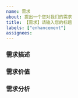 ```yaml
---
name: 需求
about: 提出一个您对我们的需求
title: 【需求】请输入您的标题
labels: ["enhancement"]
assignees:
---
```


### 需求描述

<!-- 
请在这里描述您对我们的需求
-->

### 需求价值

<!-- 
请在这里描述您的需求的价值
-->

### 需求分析

<!-- 
请在这里描述您的需求在业界相关领域实现情况
-->
